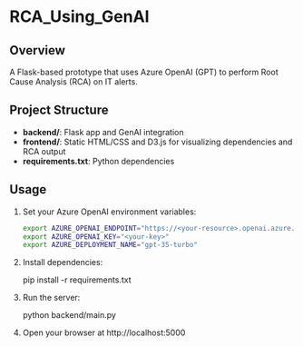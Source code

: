 # RCA_Using_GenAI

## Overview
A Flask-based prototype that uses Azure OpenAI (GPT) to perform Root Cause Analysis (RCA) on IT alerts.

## Project Structure
- **backend/**: Flask app and GenAI integration
- **frontend/**: Static HTML/CSS and D3.js for visualizing dependencies and RCA output
- **requirements.txt**: Python dependencies

## Usage
1. Set your Azure OpenAI environment variables:
   ```bash
   export AZURE_OPENAI_ENDPOINT="https://<your-resource>.openai.azure.com/"
   export AZURE_OPENAI_KEY="<your-key>"
   export AZURE_DEPLOYMENT_NAME="gpt-35-turbo"
   
2.	Install dependencies:
   
      pip install -r requirements.txt

3.	Run the server:
   
      python backend/main.py

4.	Open your browser at http://localhost:5000
